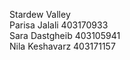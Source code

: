 Stardew Valley   
Parisa Jalali 403170933    
Sara Dastgheib 403105941   
Nila Keshavarz 403171157   
